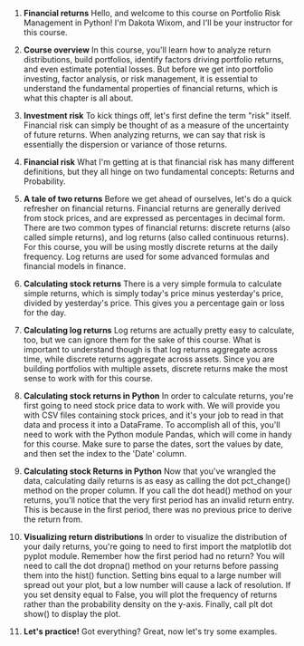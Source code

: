 1. **Financial returns**
Hello, and welcome to this course on Portfolio Risk Management in Python! I'm Dakota Wixom, and I'll be your instructor for this course.

2. **Course overview**
In this course, you'll learn how to analyze return distributions, build portfolios, identify factors driving portfolio returns, and even estimate potential losses. But before we get into portfolio investing, factor analysis, or risk management, it is essential to understand the fundamental properties of financial returns, which is what this chapter is all about.

3. **Investment risk**
To kick things off, let's first define the term "risk" itself. Financial risk can simply be thought of as a measure of the uncertainty of future returns. When analyzing returns, we can say that risk is essentially the dispersion or variance of those returns.

4. **Financial risk**
What I'm getting at is that financial risk has many different definitions, but they all hinge on two fundamental concepts: Returns and Probability.

5. **A tale of two returns**
Before we get ahead of ourselves, let's do a quick refresher on financial returns. Financial returns are generally derived from stock prices, and are expressed as percentages in decimal form. There are two common types of financial returns: discrete returns (also called simple returns), and log returns (also called continuous returns). For this course, you will be using mostly discrete returns at the daily frequency. Log returns are used for some advanced formulas and financial models in finance.

6. **Calculating stock returns**
There is a very simple formula to calculate simple returns, which is simply today's price minus yesterday's price, divided by yesterday's price. This gives you a percentage gain or loss for the day.

7. **Calculating log returns**
Log returns are actually pretty easy to calculate, too, but we can ignore them for the sake of this course. What is important to understand though is that log returns aggregate across time, while discrete returns aggregate across assets. Since you are building portfolios with multiple assets, discrete returns make the most sense to work with for this course.

8. **Calculating stock returns in Python**
In order to calculate returns, you're first going to need stock price data to work with. We will provide you with CSV files containing stock prices, and it's your job to read in that data and process it into a DataFrame. To accomplish all of this, you'll need to work with the Python module Pandas, which will come in handy for this course. Make sure to parse the dates, sort the values by date, and then set the index to the 'Date' column.

9. **Calculating stock Returns in Python**
Now that you've wrangled the data, calculating daily returns is as easy as calling the dot pct_change() method on the proper column. If you call the dot head() method on your returns, you'll notice that the very first period has an invalid return entry. This is because in the first period, there was no previous price to derive the return from.

10. **Visualizing return distributions**
In order to visualize the distribution of your daily returns, you're going to need to first import the matplotlib dot pyplot module. Remember how the first period had no return? You will need to call the dot dropna() method on your returns before passing them into the hist() function. Setting bins equal to a large number will spread out your plot, but a low number will cause a lack of resolution. If you set density equal to False, you will plot the frequency of returns rather than the probability density on the y-axis. Finally, call plt dot show() to display the plot.

11. **Let's practice!**
Got everything? Great, now let's try some examples.

